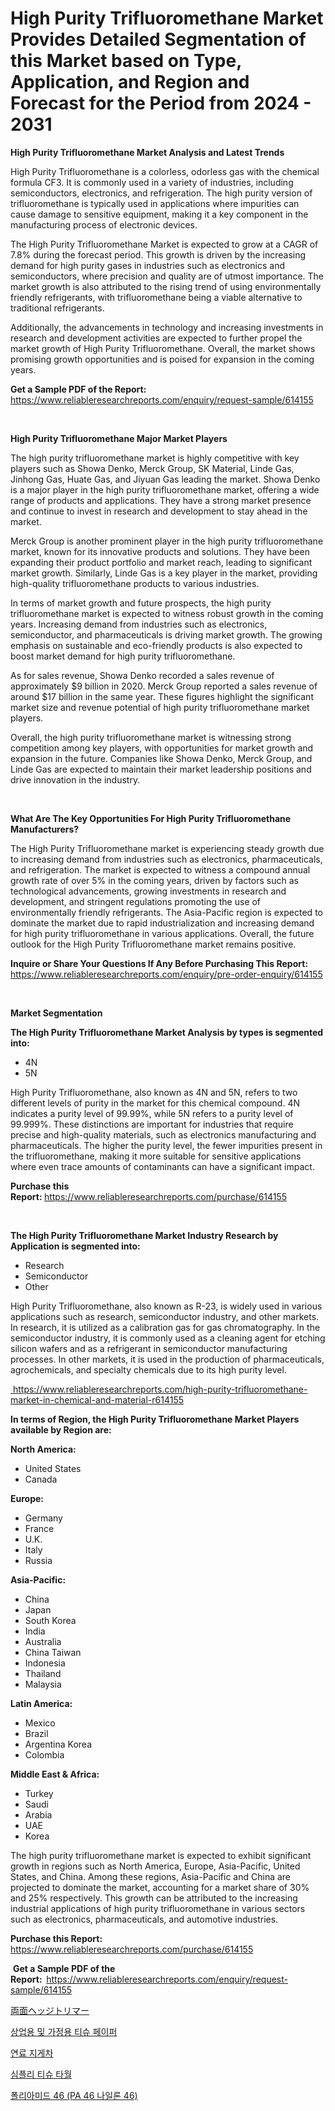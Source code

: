 <p><h1>High Purity Trifluoromethane Market Provides Detailed Segmentation of this Market based on Type, Application, and Region and Forecast for the Period from 2024 - 2031</h1></p><p><strong>High Purity Trifluoromethane Market Analysis and Latest Trends</strong></p>
<p><p>High Purity Trifluoromethane is a colorless, odorless gas with the chemical formula CF3. It is commonly used in a variety of industries, including semiconductors, electronics, and refrigeration. The high purity version of trifluoromethane is typically used in applications where impurities can cause damage to sensitive equipment, making it a key component in the manufacturing process of electronic devices.</p><p>The High Purity Trifluoromethane Market is expected to grow at a CAGR of 7.8% during the forecast period. This growth is driven by the increasing demand for high purity gases in industries such as electronics and semiconductors, where precision and quality are of utmost importance. The market growth is also attributed to the rising trend of using environmentally friendly refrigerants, with trifluoromethane being a viable alternative to traditional refrigerants.</p><p>Additionally, the advancements in technology and increasing investments in research and development activities are expected to further propel the market growth of High Purity Trifluoromethane. Overall, the market shows promising growth opportunities and is poised for expansion in the coming years.</p></p>
<p><strong>Get a Sample PDF of the Report:&nbsp;</strong> <a href="https://www.reliableresearchreports.com/enquiry/request-sample/614155">https://www.reliableresearchreports.com/enquiry/request-sample/614155</a></p>
<p>&nbsp;</p>
<p><strong>High Purity Trifluoromethane Major Market Players</strong></p>
<p><p>The high purity trifluoromethane market is highly competitive with key players such as Showa Denko, Merck Group, SK Material, Linde Gas, Jinhong Gas, Huate Gas, and Jiyuan Gas leading the market. Showa Denko is a major player in the high purity trifluoromethane market, offering a wide range of products and applications. They have a strong market presence and continue to invest in research and development to stay ahead in the market.</p><p>Merck Group is another prominent player in the high purity trifluoromethane market, known for its innovative products and solutions. They have been expanding their product portfolio and market reach, leading to significant market growth. Similarly, Linde Gas is a key player in the market, providing high-quality trifluoromethane products to various industries.</p><p>In terms of market growth and future prospects, the high purity trifluoromethane market is expected to witness robust growth in the coming years. Increasing demand from industries such as electronics, semiconductor, and pharmaceuticals is driving market growth. The growing emphasis on sustainable and eco-friendly products is also expected to boost market demand for high purity trifluoromethane.</p><p>As for sales revenue, Showa Denko recorded a sales revenue of approximately $9 billion in 2020. Merck Group reported a sales revenue of around $17 billion in the same year. These figures highlight the significant market size and revenue potential of high purity trifluoromethane market players.</p><p>Overall, the high purity trifluoromethane market is witnessing strong competition among key players, with opportunities for market growth and expansion in the future. Companies like Showa Denko, Merck Group, and Linde Gas are expected to maintain their market leadership positions and drive innovation in the industry.</p></p>
<p>&nbsp;</p>
<p><strong>What Are The Key Opportunities For High Purity Trifluoromethane Manufacturers?</strong></p>
<p><p>The High Purity Trifluoromethane market is experiencing steady growth due to increasing demand from industries such as electronics, pharmaceuticals, and refrigeration. The market is expected to witness a compound annual growth rate of over 5% in the coming years, driven by factors such as technological advancements, growing investments in research and development, and stringent regulations promoting the use of environmentally friendly refrigerants. The Asia-Pacific region is expected to dominate the market due to rapid industrialization and increasing demand for high purity trifluoromethane in various applications. Overall, the future outlook for the High Purity Trifluoromethane market remains positive.</p></p>
<p><strong>Inquire or Share Your Questions If Any Before Purchasing This Report:</strong> <a href="https://www.reliableresearchreports.com/enquiry/pre-order-enquiry/614155">https://www.reliableresearchreports.com/enquiry/pre-order-enquiry/614155</a></p>
<p>&nbsp;</p>
<p><strong>Market Segmentation</strong></p>
<p><strong>The High Purity Trifluoromethane Market Analysis by types is segmented into:</strong></p>
<p><ul><li>4N</li><li>5N</li></ul></p>
<p><p>High Purity Trifluoromethane, also known as 4N and 5N, refers to two different levels of purity in the market for this chemical compound. 4N indicates a purity level of 99.99%, while 5N refers to a purity level of 99.999%. These distinctions are important for industries that require precise and high-quality materials, such as electronics manufacturing and pharmaceuticals. The higher the purity level, the fewer impurities present in the trifluoromethane, making it more suitable for sensitive applications where even trace amounts of contaminants can have a significant impact.</p></p>
<p><strong>Purchase this Report:&nbsp;</strong><a href="https://www.reliableresearchreports.com/purchase/614155">https://www.reliableresearchreports.com/purchase/614155</a></p>
<p>&nbsp;</p>
<p><strong>The High Purity Trifluoromethane Market Industry Research by Application is segmented into:</strong></p>
<p><ul><li>Research</li><li>Semiconductor</li><li>Other</li></ul></p>
<p><p>High Purity Trifluoromethane, also known as R-23, is widely used in various applications such as research, semiconductor industry, and other markets. In research, it is utilized as a calibration gas for gas chromatography. In the semiconductor industry, it is commonly used as a cleaning agent for etching silicon wafers and as a refrigerant in semiconductor manufacturing processes. In other markets, it is used in the production of pharmaceuticals, agrochemicals, and specialty chemicals due to its high purity level.</p></p>
<p><a href="https://www.reliableresearchreports.com/high-purity-trifluoromethane-market-in-chemical-and-material-r614155">&nbsp;https://www.reliableresearchreports.com/high-purity-trifluoromethane-market-in-chemical-and-material-r614155</a></p>
<p><strong>In terms of Region, the High Purity Trifluoromethane Market Players available by Region are:</strong></p>
<p>
    <p> <strong> North America: </strong>
        <ul>
            <li>United States</li>
            <li>Canada</li>
        </ul>
        </p> 
    <p> <strong> Europe: </strong>
        <ul>
            <li>Germany</li>
            <li>France</li>
            <li>U.K.</li>
            <li>Italy</li>
            <li>Russia</li>
        </ul>
        </p> 
    <p> <strong> Asia-Pacific: </strong>
        <ul>
            <li>China</li>
            <li>Japan</li>
            <li>South Korea</li>
            <li>India</li>
            <li>Australia</li>
            <li>China Taiwan</li>
            <li>Indonesia</li>
            <li>Thailand</li>
            <li>Malaysia</li>
        </ul>
        </p> 
    <p> <strong> Latin America: </strong>
        <ul>
            <li>Mexico</li>
            <li>Brazil</li>
            <li>Argentina Korea</li>
            <li>Colombia</li>
        </ul>
        </p> 
    <p> <strong> Middle East & Africa: </strong>
        <ul>
            <li>Turkey</li>
            <li>Saudi</li>
            <li>Arabia</li>
            <li>UAE</li>
            <li>Korea</li>
        </ul>
    </p>
    </p>
<p><p>The high purity trifluoromethane market is expected to exhibit significant growth in regions such as North America, Europe, Asia-Pacific, United States, and China. Among these regions, Asia-Pacific and China are projected to dominate the market, accounting for a market share of 30% and 25% respectively. This growth can be attributed to the increasing industrial applications of high purity trifluoromethane in various sectors such as electronics, pharmaceuticals, and automotive industries.</p></p>
<p><strong>Purchase this Report: </strong><a href="https://www.reliableresearchreports.com/purchase/614155">https://www.reliableresearchreports.com/purchase/614155</a></p>
<p>&nbsp;<strong>Get a Sample PDF of the Report:&nbsp;&nbsp;</strong><a href="https://www.reliableresearchreports.com/enquiry/request-sample/614155">https://www.reliableresearchreports.com/enquiry/request-sample/614155</a></p>
<p><strong></strong></p>
<p><p><a href="https://github.com/DudleyFerry/Market-Research-Report-List-1/blob/main/545633199784.md">両面ヘッジトリマー</a></p><p><a href="https://github.com/vsoq0zknh59/Market-Research-Report-List-2/blob/main/849877591141.md">상업용 및 가정용 티슈 페이퍼</a></p><p><a href="https://medium.com/@tammyholmes1955/%EC%A7%80%EB%B6%95-%EC%9E%90%EB%8F%99%EC%B0%A8-%EC%8B%9C%EC%9E%A5%EC%9D%80-%EC%8B%9C%EC%9E%A5-%EC%A0%90%EC%9C%A0%EC%9C%A8-%ED%81%AC%EA%B8%B0-%EB%B0%8F-2031%EB%85%84%EA%B9%8C%EC%A7%80-%EC%98%88%EC%83%81%EB%90%9C-%EC%98%88%EC%B8%A1%EC%97%90-%EC%A4%91%EC%A0%90%EC%9D%84-%EB%91%A1%EB%8B%88%EB%8B%A4-a3006aab4477">연료 지게차</a></p><p><a href="https://github.com/Tristiarton768456/Market-Research-Report-List-2/blob/main/328629091142.md">심플리 티슈 타월</a></p><p><a href="https://medium.com/@munchkin678568/%ED%8F%B4%EB%A6%AC%EC%95%84%EB%AF%B8%EB%93%9C-46-pa-46-%EB%82%98%EC%9D%BC%EB%A1%A0-46-%EC%8B%9C%EC%9E%A5-2031%EB%85%84%EA%B9%8C%EC%A7%80%EC%9D%98-%ED%8A%B8%EB%A0%8C%EB%93%9C-%EC%98%88%EC%B8%A1-%EB%B0%8F-%EA%B2%BD%EC%9F%81-%EB%B6%84%EC%84%9D-2a56c890e1a3">폴리아미드 46 (PA 46 나일론 46)</a></p></p>